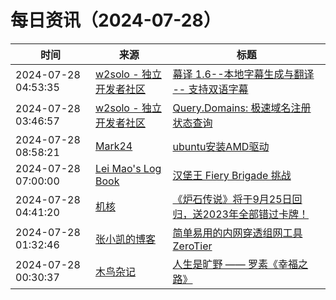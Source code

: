 ﻿# 每日资讯（2024-07-28）

|时间|来源|标题|
|---|---|---|
|2024-07-28 04:53:35|[w2solo - 独立开发者社区](https://w2solo.com/topics/feed)|[幕译 1.6--本地字幕生成与翻译 -- 支持双语字幕](https://w2solo.com/topics/4857)|
|2024-07-28 03:46:57|[w2solo - 独立开发者社区](https://w2solo.com/topics/feed)|[Query.Domains: 极速域名注册状态查询](https://w2solo.com/topics/4856)|
|2024-07-28 08:58:21|[Mark24](https://mark24code.github.io/feed.xml)|[ubuntu安装AMD驱动](https://mark24code.github.io/ubuntu/linux/amd/2024/07/28/ubuntu%E5%AE%89%E8%A3%85AMD%E9%A9%B1%E5%8A%A8.html)|
|2024-07-28 07:00:00|[Lei Mao's Log Book](https://leimao.github.io/atom.xml)|[汉堡王 Fiery Brigade 挑战](https://leimao.github.io/essay/2024-Burger-King-Fiery-Brigade-Challenge/)|
|2024-07-28 04:41:20|[机核](https://www.gcores.com/rss)|[《炉石传说》将于9月25日回归，送2023年全部错过卡牌！](https://www.gcores.com/articles/185787)|
|2024-07-28 01:32:46|[张小凯的博客](https://jasonkayzk.github.io/atom.xml)|[简单易用的内网穿透组网工具ZeroTier](https://jasonkayzk.github.io/2024/07/28/%E7%AE%80%E5%8D%95%E6%98%93%E7%94%A8%E7%9A%84%E5%86%85%E7%BD%91%E7%A9%BF%E9%80%8F%E7%BB%84%E7%BD%91%E5%B7%A5%E5%85%B7ZeroTier/)|
|2024-07-28 00:30:37|[木鸟杂记](https://www.qtmuniao.com/atom.xml)|[人生是旷野 —— 罗素《幸福之路》](https://www.qtmuniao.com/2024/07/28/listening-conquest-of-happiness/)|
